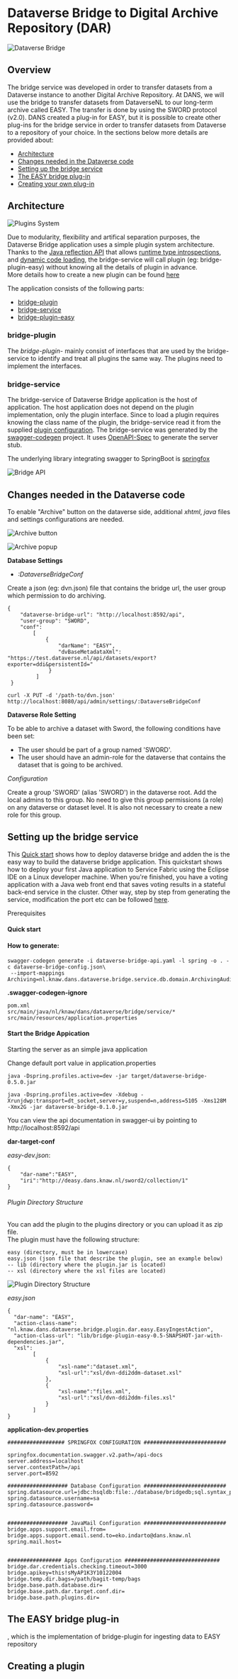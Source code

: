 # Dataverse Bridge to Digital Archive Repository (DAR)

![Dataverse Bridge](readme-imgs/dataverse-bridge.png "Dataverse Bridge")

## Overview

The bridge service was developed in order to transfer datasets from a Dataverse instance to another Digital Archive Repository. At DANS, we will use the bridge to transfer datasets from DataverseNL to our long-term archive called EASY. The transfer is done by using the SWORD protocol (v2.0). 
DANS created a plug-in for EASY, but it is possible to create other plug-ins for the bridge service in order to transfer datasets from Dataverse to a repository of your choice. 
In the sections below more details are provided about:

-	[Architecture](#bridge-architecture)
-	[Changes needed in the Dataverse code](#dataverse-code)
-	[Setting up the bridge service](#bridge-service-setting)
-	[The EASY bridge plug-in](#bridge-plugin-easy)
-	[Creating your own plug-in](#creating-plugin)


## <a name="bridge-architecture"></a>Architecture

![Plugins System](readme-imgs/bridge-service.png "Plugins System")

Due to modularity, flexibility and artifical separation purposes, the Dataverse Bridge application uses a simple plugin system architecture.
Thanks to the [Java reflection API](https://docs.oracle.com/javase/tutorial/reflect/) that allows [runtime type introspections](https://en.wikipedia.org/wiki/Type_introspection),
and [dynamic code loading](https://en.wikipedia.org/wiki/Dynamic_loading), the bridge-service will call plugin (eg: bridge-plugin-easy) without knowing all the details of plugin in advance. \
More details how to create a new plugin can be found [here](#creating-plugin)

The application consists of the following parts:
*  [bridge-plugin](#bridge-plugin)
*  [bridge-service](#bridge-service)
*  [bridge-plugin-easy](#bridge-plugin-easy)

### <a name="bridge-plugin"></a>bridge-plugin
The _bridge-plugin-_ mainly consist of interfaces that are used by the bridge-service to identify and treat all plugins the same way. The plugins need to implement the interfaces.

### <a name="bridge-service"></a>bridge-service

The bridge-service of Dataverse Bridge application is the host of application. The host application does not depend on the plugin implementation, only the plugin interface. 
Since to load a plugin requires knowing the class name of the plugin, the bridge-service read it from the supplied [plugin configuration](#bridge-plugin-structure).
The bridge-service was generated by the [swagger-codegen](https://github.com/swagger-api/swagger-codegen) project.
It uses [OpenAPI-Spec](https://github.com/swagger-api/swagger-core) to generate the server stub.

The underlying library integrating swagger to SpringBoot is [springfox](https://github.com/springfox/springfox)

![Bridge API](readme-imgs/bridge-api.png "Bridge API")


## <a name="dataverse-code"></a>Changes needed in the Dataverse code
To enable "Archive" button on the dataverse side, additional _xhtml_, _java_ files and settings configurations are needed.

![Archive button](readme-imgs/archive-button.png "Archive Button")

![Archive popup](readme-imgs/archive-popup.png "Archive Popup")


__Database Settings__

* _:DataverseBridgeConf_

Create a json (eg: dvn.json) file that contains the bridge url, the user group which permission to do archiving.
```
{
    "dataverse-bridge-url": "http://localhost:8592/api",
    "user-group": "SWORD",
    "conf":
        [
            {
                "darName": "EASY",
                "dvBaseMetadataXml": "https://test.dataverse.nl/api/datasets/export?exporter=ddi&persistentId="
             }
         ]
 }
```


```
curl -X PUT -d '/path-to/dvn.json' http://localhost:8080/api/admin/settings/:DataverseBridgeConf
```
__Dataverse Role Setting__

To be able to archive a dataset with Sword, the following conditions have been set:

* The user should be part of a group named 'SWORD'.
* The user should have an admin-role for the dataverse that contains the dataset that is going to be archived.

_Configuration_

Create a group 'SWORD' (alias 'SWORD') in the dataverse root.
Add the local admins to this group.
No need to give this group permissions (a role) on any dataverse or dataset level. It is also not necessary to create a new role for this group.

## <a name="bridge-service-setting"></a>Setting up the bridge service

This [Quick start](#bridge-service-quickstart) shows how to deploy dataverse bridge and adden the is the easy way to build the dataverse bridge application.
This quickstart shows how to deploy your first Java application to Service Fabric using the Eclipse IDE on a Linux developer machine. When you're finished, you have a voting application with a Java web front end that saves voting results in a stateful back-end service in the cluster.
Other way, step by step from generating the service, modification the port etc can be followed [here](#bridge-service-fullstart).

Prerequisites

#### <a name="bridge-service-quickstart"></a>Quick start


#### <a name="bridge-service-fullstart"></a>How to generate:

```
swagger-codegen generate -i dataverse-bridge-api.yaml -l spring -o . -c dataverse-bridge-config.json\
 --import-mappings Archiving=nl.knaw.dans.dataverse.bridge.service.db.domain.ArchivingAuditLog

```

__.swagger-codegen-ignore__

```
pom.xml
src/main/java/nl/knaw/dans/dataverse/bridge/service/*
src/main/resources/application.properties
```

#### Start the Bridge Appication

Starting the server as an simple java application

Change default port value in application.properties

```
java -Dspring.profiles.active=dev -jar target/dataverse-bridge-0.5.0.jar

java -Dspring.profiles.active=dev -Xdebug -Xrunjdwp:transport=dt_socket,server=y,suspend=n,address=5105 -Xms128M -Xmx2G -jar dataverse-bridge-0.1.0.jar

```

You can view the api documentation in swagger-ui by pointing to
http://localhost:8592/api





**dar-target-conf**

*easy-dev.json*:
```
{
    "dar-name":"EASY",
    "iri":"http://deasy.dans.knaw.nl/sword2/collection/1"
}
```

###### <a name="bridge-plugin-structure"></a>Plugin Directory Structure
You can add the plugin to the plugins directory or you can upload it as zip file.\
The plugin must have the following structure:

```
easy (directory, must be in lowercase)
easy.json (json file that describe the plugin, see an example below)
-- lib (directory where the plugin.jar is located)
-- xsl (directory where the xsl files are located)

```
![Plugin Directory Structure](readme-imgs/plugin-dir-structure.png "Plugin Directory Structure")


*easy.json*
```
{
  "dar-name": "EASY",
  "action-class-name": "nl.knaw.dans.dataverse.bridge.plugin.dar.easy.EasyIngestAction",
  "action-class-url": "lib/bridge-plugin-easy-0.5-SNAPSHOT-jar-with-dependencies.jar",
  "xsl":
        [
            {
                "xsl-name":"dataset.xml",
                "xsl-url":"xsl/dvn-ddi2ddm-dataset.xsl"
            },
            {
                "xsl-name":"files.xml",
                "xsl-url":"xsl/dvn-ddi2ddm-files.xsl"
            }
        ]
}
```


__application-dev.properties__

```
################## SPRINGFOX CONFIGURATION ##########################

springfox.documentation.swagger.v2.path=/api-docs
server.address=localhost
server.contextPath=/api
server.port=8592

################### Database Configuration ##########################
spring.datasource.url=jdbc:hsqldb:file:./database/bridgedb;sql.syntax_pgs=true
spring.datasource.username=sa
spring.datasource.password=


################### JavaMail Configuration ##########################
bridge.apps.support.email.from=
bridge.apps.support.email.send.to=eko.indarto@dans.knaw.nl
spring.mail.host=


################# Apps Configuration ##############################
bridge.dar.credentials.checking.timeout=3000
bridge.apikey=this!sMyAP1K3Y10122004
bridge.temp.dir.bags=/path/bagit-temp/bags
bridge.base.path.database.dir=
bridge.base.path.dar.target.conf.dir=
bridge.base.path.plugins.dir=

```
## <a name="bridge-plugin-easy">The EASY bridge plug-in
, which is the implementation of bridge-plugin for ingesting data to EASY repository
## <a name="creating-plugin"></a>Creating a plugin